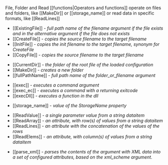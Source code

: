 File, Folder and Read [[functions|Operators and functions]] operate on files and folders, like [[MakeDir]] or [[storage_name]] or read data in specific formats, like [[ReadLines]]

-   [[ExistingFile]] - *full path name of the filename argument if the file exists and in the alternative argument if the file does not exists*
-   [[CreateFile]] - *copies the source filename to the target filename*
-   [[InitFile]] - *copies the init filename to the target filename, synonym for CreateFile*
-   [[CopyFile]] - *copies the source filename to the target filename*

<!-- -->

-   [[CurrentDir]] - *the folder of the root file of the loaded configuration*
-   [[MakeDir]] - *creates a new folder*
-   [[fullPathName]] - *full path name of the folder_or_filename argument*

<!-- -->

-   [[exec]] - *executes a command argument*
-   [[exec_ec]] - *executes a command with a returning exitcode*
-   [[execDll]] - *executes a function in the dll*

<!-- -->

-   [[storage_name]] - *value of the StorageName property*

<!-- -->

-   [[ReadValue]] - *a single parameter value from a string dataitem*
-   [[ReadArray]] - *an attribute, with row(s) of values from a string dataitem*
-   [[ReadLines]] - *an attribute with the concatenation of the values of the rows*
-   [[ReadElems]] - *an attribute, with column(s) of values from a string dataitem*

<!-- -->

-   [[parse_xml]] - *parses the contents of the argument with XML data into a set of configured attributes, based on the xml_scheme argument.*
